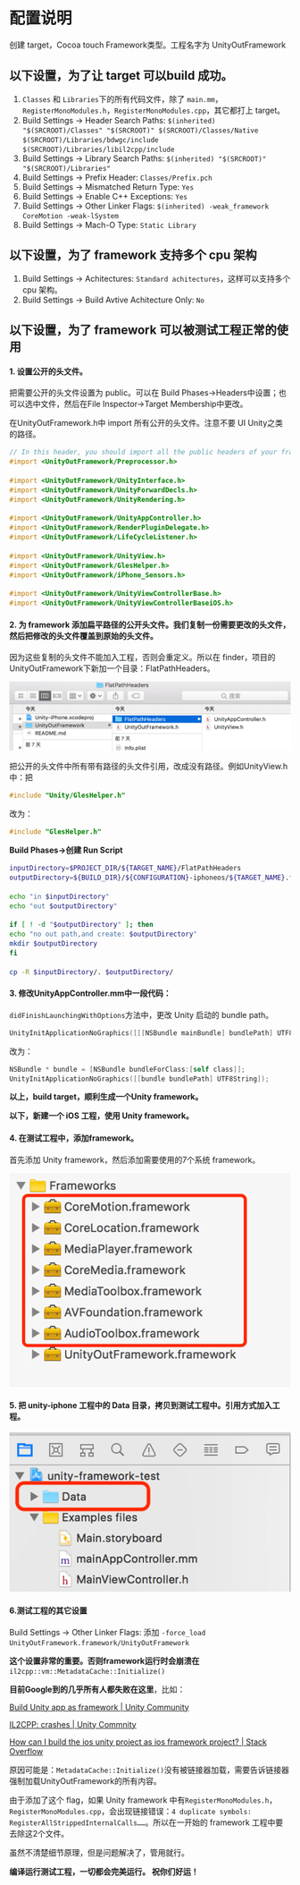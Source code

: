 # 配置说明

创建 target，Cocoa touch Framework类型。工程名字为 UnityOutFramework

## 以下设置，为了让 target 可以build 成功。

1. `Classes` 和 `Libraries`下的所有代码文件，除了 `main.mm`，`RegisterMonoModules.h`，`RegisterMonoModules.cpp`，其它都打上 target。
2. Build Settings -> Header Search Paths: `$(inherited) "$(SRCROOT)/Classes" "$(SRCROOT)" $(SRCROOT)/Classes/Native $(SRCROOT)/Libraries/bdwgc/include $(SRCROOT)/Libraries/libil2cpp/include`
3. Build Settings -> Library Search Paths: `$(inherited) "$(SRCROOT)" "$(SRCROOT)/Libraries"`
4. Build Settings -> Prefix Header: `Classes/Prefix.pch`
5. Build Settings -> Mismatched Return Type: `Yes`
6. Build Settings -> Enable C++ Exceptions: `Yes`
7. Build Settings -> Other Linker Flags: `$(inherited) -weak_framework CoreMotion -weak-lSystem`
8. Build Settings -> Mach-O Type: `Static Library`


## 以下设置，为了 framework 支持多个 cpu 架构

1. Build Settings -> Achitectures: `Standard achitectures`，这样可以支持多个 cpu 架构。
2. Build Settings -> Build Avtive Achitecture Only: `No`

## 以下设置，为了 framework 可以被测试工程正常的使用

#### **1. 设置公开的头文件。**

把需要公开的头文件设置为 public。可以在 Build Phases->Headers中设置；也可以选中文件，然后在File Inspector->Target Membership中更改。

在UnityOutFramework.h中 import 所有公开的头文件。注意不要 UI Unity之类的路径。

```objective-c
// In this header, you should import all the public headers of your framework using statements like #import <UnityOutFramework/PublicHeader.h>
#import <UnityOutFramework/Preprocessor.h>

#import <UnityOutFramework/UnityInterface.h>
#import <UnityOutFramework/UnityForwardDecls.h>
#import <UnityOutFramework/UnityRendering.h>

#import <UnityOutFramework/UnityAppController.h>
#import <UnityOutFramework/RenderPluginDelegate.h>
#import <UnityOutFramework/LifeCycleListener.h>

#import <UnityOutFramework/UnityView.h>
#import <UnityOutFramework/GlesHelper.h>
#import <UnityOutFramework/iPhone_Sensors.h>

#import <UnityOutFramework/UnityViewControllerBase.h>
#import <UnityOutFramework/UnityViewControllerBaseiOS.h>
```

#### **2. 为 framework 添加扁平路径的公开头文件。我们复制一份需要更改的头文件，然后把修改的头文件覆盖到原始的头文件。**

因为这些复制的头文件不能加入工程，否则会重定义。所以在 finder，项目的UnityOutFramework下新加一个目录：FlatPathHeaders。

![flat-path-headers](https://github.com/Octten/image-store/blob/master/unity-framework-md/flat-headers.png?raw=true)

把公开的头文件中所有带有路径的头文件引用，改成没有路径。例如UnityView.h中：把

```c++
#include "Unity/GlesHelper.h"
```

改为：

```c++
#include "GlesHelper.h"
```



**Build Phases->创建 Run Script**

```sh
inputDirectory=$PROJECT_DIR/${TARGET_NAME}/FlatPathHeaders
outputDirectory=${BUILD_DIR}/${CONFIGURATION}-iphoneos/${TARGET_NAME}.framework/Headers

echo "in $inputDirectory"
echo "out $outputDirectory"

if [ ! -d "$outputDirectory" ]; then
echo "no out path,and create: $outputDirectory"
mkdir $outputDirectory
fi

cp -R $inputDirectory/. $outputDirectory/
```

#### **3. 修改UnityAppController.mm中一段代码：**

`didFinishLaunchingWithOptions`方法中，更改 Unity 启动的 bundle path。

```objective-c
UnityInitApplicationNoGraphics([[[NSBundle mainBundle] bundlePath] UTF8String]);
```

改为：

```objective-c
NSBundle * bundle = [NSBundle bundleForClass:[self class]];
UnityInitApplicationNoGraphics([[bundle bundlePath] UTF8String]);
```



**以上，build target，顺利生成一个Unity framework。**

**以下，新建一个 iOS 工程，使用 Unity framework。**



#### **4. 在测试工程中，添加framework。**

首先添加 Unity framework，然后添加需要使用的7个系统 framework。

![system-frameworks](https://github.com/Octten/image-store/blob/master/unity-framework-md/system-framework.png?raw=true)



#### **5. 把 unity-iphone 工程中的 Data 目录，拷贝到测试工程中。引用方式加入工程。**

![system-frameworks](https://github.com/Octten/image-store/blob/master/unity-framework-md/data-folder.png?raw=true)

#### **6.测试工程的其它设置**

Build Settings -> Other Linker Flags: 添加 `-force_load UnityOutFramework.framework/UnityOutFramework`

**这个设置非常的重要。否则framework运行时会崩溃在**`il2cpp::vm::MetadataCache::Initialize()`

**目前Google到的几乎所有人都失败在这里**，比如：

[Build Unity app as framework | Unity Community](https://forum.unity3d.com/threads/build-unity-app-as-framework-then-consumed-by-another-app.430068/)

[IL2CPP: crashes | Unity Commnity](https://forum.unity3d.com/threads/il2cpp-anyone-else-seeing-metadatacache-initialize-crashes-sometimes-when-the-game-starts.383145/#post-2657443)

[How can I build the ios unity project as ios framework project? | Stack Overflow](http://stackoverflow.com/questions/34436341/how-can-i-build-the-ios-unity-project-as-ios-framework-project)

原因可能是：`MetadataCache::Initialize()`没有被链接器加载，需要告诉链接器强制加载UnityOutFramework的所有内容。

由于添加了这个 flag，如果 Unity framework 中有`RegisterMonoModules.h`，`RegisterMonoModules.cpp`，会出现链接错误：`4 duplicate symbols: RegisterAllStrippedInternalCalls……`。所以在一开始的 framework 工程中要去除这2个文件。

虽然不清楚细节原理，但是问题解决了，管用就行。



**编译运行测试工程，一切都会完美运行。 祝你们好运！**